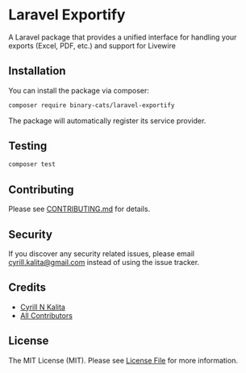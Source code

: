 # Laravel Exportify

A Laravel package that provides a unified interface for handling your exports (Excel, PDF, etc.) and support for Livewire

## Installation

You can install the package via composer:

```bash
composer require binary-cats/laravel-exportify
```

The package will automatically register its service provider.

## Testing

```bash
composer test
```

## Contributing

Please see [CONTRIBUTING.md](CONTRIBUTING.md) for details.

## Security

If you discover any security related issues, please email cyrill.kalita@gmail.com instead of using the issue tracker.

## Credits

- [Cyrill N Kalita](https://github.com/binary-cats)
- [All Contributors](../../contributors)

## License

The MIT License (MIT). Please see [License File](LICENSE.md) for more information.
